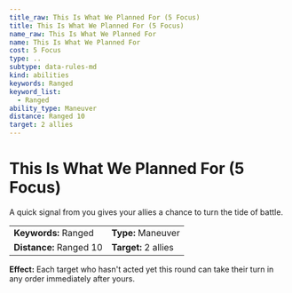 ```yaml
---
title_raw: This Is What We Planned For (5 Focus)
title: This Is What We Planned For (5 Focus)
name_raw: This Is What We Planned For
name: This Is What We Planned For
cost: 5 Focus
type: ..
subtype: data-rules-md
kind: abilities
keywords: Ranged
keyword_list:
  - Ranged
ability_type: Maneuver
distance: Ranged 10
target: 2 allies
---
```


# This Is What We Planned For (5 Focus)

A quick signal from you gives your allies a chance to turn the tide of battle.

|                         |                      |
| :---------------------- | :------------------- |
| **Keywords:** Ranged    | **Type:** Maneuver   |
| **Distance:** Ranged 10 | **Target:** 2 allies |

**Effect:** Each target who hasn't acted yet this round can take their turn in any order immediately after yours.
